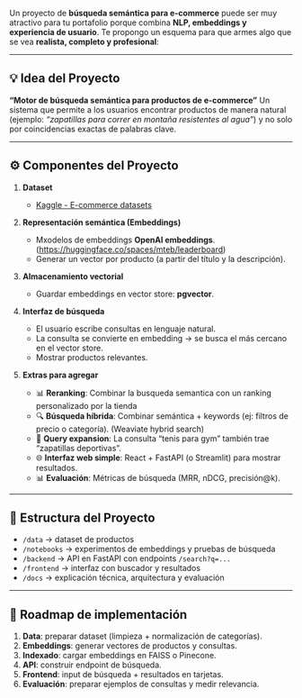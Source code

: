 Un proyecto de **búsqueda semántica para e-commerce** puede ser muy atractivo para tu portafolio porque combina **NLP, embeddings y experiencia de usuario**. Te propongo un esquema para que armes algo que se vea **realista, completo y profesional**:

---

## 💡 Idea del Proyecto

**“Motor de búsqueda semántica para productos de e-commerce”**
Un sistema que permite a los usuarios encontrar productos de manera natural (ejemplo: *“zapatillas para correr en montaña resistentes al agua”*) y no solo por coincidencias exactas de palabras clave.

---

## ⚙️ Componentes del Proyecto

1. **Dataset**

   * [Kaggle - E-commerce datasets](https://www.kaggle.com/datasets/aaditshukla/flipkart-fasion-products-dataset?resource=download)

2. **Representación semántica (Embeddings)**

   * Mxodelos de embeddings **OpenAI embeddings**. (https://huggingface.co/spaces/mteb/leaderboard)
   * Generar un vector por producto (a partir del título y la descripción).

3. **Almacenamiento vectorial**

   * Guardar embeddings en vector store: **pgvector**.

4. **Interfaz de búsqueda**

   * El usuario escribe consultas en lenguaje natural.
   * La consulta se convierte en embedding → se busca el más cercano en el vector store.
   * Mostrar productos relevantes.

5. **Extras para agregar**

   * 📊 **Reranking**: Combinar la busqueda semantica con un ranking personalizado por la tienda
   * 🔍 **Búsqueda híbrida**: Combinar semántica + keywords (ej: filtros de precio o categoría). (Weaviate hybrid search)
   * 🧠 **Query expansion**: La consulta “tenis para gym” también trae “zapatillas deportivas”.
   * 🌐 **Interfaz web simple**: React + FastAPI (o Streamlit) para mostrar resultados.
   * 📊 **Evaluación**: Métricas de búsqueda (MRR, nDCG, precisión\@k).

---

## 📂 Estructura del Proyecto

* `/data` → dataset de productos
* `/notebooks` → experimentos de embeddings y pruebas de búsqueda
* `/backend` → API en FastAPI con endpoints `/search?q=...`
* `/frontend` → interfaz con buscador y resultados
* `/docs` → explicación técnica, arquitectura y evaluación

---

## 🚀 Roadmap de implementación

1. **Data**: preparar dataset (limpieza + normalización de categorías).
2. **Embeddings**: generar vectores de productos y consultas.
3. **Indexado**: cargar embeddings en FAISS o Pinecone.
4. **API**: construir endpoint de búsqueda.
5. **Frontend**: input de búsqueda + resultados en tarjetas.
6. **Evaluación**: preparar ejemplos de consultas y medir relevancia.